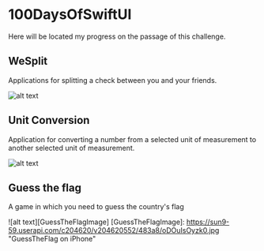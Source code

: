 # 100DaysOfSwiftUI

Here will be located my progress on the passage of this challenge.

## WeSplit

Applications for splitting a check between you and your friends.

![alt text][WeSplitImage]

[WeSplitImage]: https://sun9-55.userapi.com/c200716/v200716976/3e188/IvJBH9mVSGk.jpg "WeSplit on iPhone Simulator"

## Unit Conversion

Application for converting a number from a selected unit of measurement to another selected unit of measurement.

![alt text][UnitConversionImage]

[UnitConversionImage]: https://sun9-21.userapi.com/c206624/v206624270/42950/lHU7HxCwcRE.jpg "UnitConversion on iPhone Simulator"

## Guess the flag

A game in which you need to guess the country's flag

![alt text][GuessTheFlagImage]
[GuessTheFlagImage]: https://sun9-59.userapi.com/c204620/v204620552/483a8/oDOuIsOyzk0.jpg "GuessTheFlag on iPhone"
